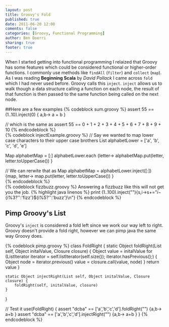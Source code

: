 ```yaml
---
layout: post
title: Groovy's Fold
published: true
date: 2011-06-20 12:00
coments: false
categories: [Groovy, Functional Programming]
author: Ben Doerri
sharing: true
footer: true
---
```

When I started getting into functional programming I relaized that Groovy has some features which could be considered functional or higher-order functions. I commonly use methods like `findAll` (`filter`) and `collect` (`map`). As I was reading **Beginning Scala** by *David Pollack* I came across `fold` which I had never used before. Groovy calls this `inject`. `inject` allows us to walk though a data structure calling a function on each node, the result of that function is then passed to the same function being called on the next node. 

##Here are a few examples
{% codeblock sum.groovy %}
assert 55 == (1..10).inject(0) { a,b-> a + b }

// which is the same as
assert 55 == 0 + 1 + 2 + 3 + 4 + 5 + 6 + 7 + 8 + 9 + 10
{% endcodeblock %}
<br />
{% codeblock injectExample.groovy %}
// Say we wanted to map lower case characters to their upper case brothers
List alphabetLower = ['a', 'b', 'c', 'd', 'e']

Map alphabetMap = [:]
alphabetLower.each {letter->
    alphabetMap.put(letter, letter.toUpperCase())
}

// We can rerwite that as 
Map alphabetMap = alphabetLower.inject([:]) {map, letter->
    map.put(letter, letter.toUpperCase())
}   
{% endcodeblock %}
<br />
{% codeblock fizzbuzz.groovy %}
Answering a fizzbuzz like this will not get you the job.
{% highlight java linenos %}
print (1..100).inject(""){s,i->s+="$i-${i%3?'':'fizz'}${i%5?'':'buzz'}\n"} 
{% endcodeblock %}
<br />
## Pimp Groovy's List

Groovy's `inject` is considered a fold left since we work our way left to right. Groovy doesn't provide a fold right, however we can pimp java the same way Groovy does.

{% codeblock pimp.groovy %}
class FoldRight {
    static Object foldRight(List self, Object initalValue, Closure closure) {
        Object value = initalValue
        for (ListIterator iterator = self.listIterator(self.size()); iterator.hasPrevious();) {
            Object node = iterator.previous()
            value = closure.call(value, node)
        }
        return value
    } 
     
    static Object injectRight(List self, Object initalValue, Closure closure) {
        foldRight(self, initalValue, closure)
    }
}
 
// Test it
use(FoldRight) {
    assert "dcba" == ['a','b','c','d'].foldRight("") {a,b-> a+b }
    assert "dcba" == ['a','b','c','d'].injectRight("") {a,b-> a+b }
}
{% endcodeblock %}
